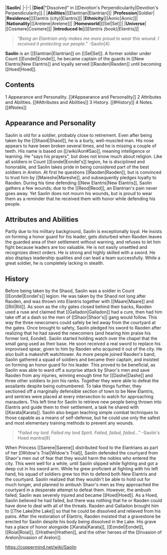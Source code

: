 |**Saolin**|
|-|-|
|**Died**|"Dissolved" in [[Devotion's Perpendicularity\|Devotion's Perpendicularity]].|
|**Abilities**|[[Elantrian\|Elantrian]]|
|**Profession**|Soldier|
|**Residence**|[[Elantris (city)\|Elantris]]|
|**Ethnicity**|[[Aonic\|Aonic]]|
|**Nationality**|[[Arelene\|Arelene]]|
|**Homeworld**|[[Sel\|Sel]]|
|**Universe**|[[Cosmere\|Cosmere]]|
|**Introduced In**|*[[Elantris (book)\|Elantris]]*|

>“*Being an Elantrian only makes me more proud to wear this wound. I received it protecting our people.*”
\-Saolin[4]


**Saolin** is an [[Elantrian\|Elantrian]] on [[Sel\|Sel]]. A former soldier under Count [[Eondel\|Eondel]], he became captain of the guards in [[New Elantris\|New Elantris]] and loyally served [[Raoden\|Raoden]] until becoming [[Hoed\|Hoed]].

## Contents

1 Appearance and Personality. [[#Appearance and Personality]] 
2 Attributes and Abilities. [[#Attributes and Abilities]] 
3 History. [[#History]] 
4 Notes. [[#Notes]] 


## Appearance and Personality
Saolin is old for a soldier, probably close to retirement. Even after being taken by the [[Shaod\|Shaod]], he is a burly, well-muscled man. His nose appears to have been broken several times, and he is missing a couple of teeth.
His name is based on [[/wiki/Aon#Sao]], meaning intelligence or learning. He "says his prayers", but does not know much about religion.
Like all soldiers in Count [[Eondel\|Eondel's]] legion, he is disciplined and honorable, and Saolin takes pride in being considered part of the best soldiers in Arelon. At first he questions [[Raoden\|Raoden]], but is convinced to trust him by [[Mareshe\|Mareshe]], and subsequently pledges loyalty to Raoden.
During his time defending [[New Elantris\|New Elantris]], Saolin gathers a few wounds; due to the [[Reod\|Reod]], an Elantrian's pain never goes away. Yet Saolin does not mourn his wounds, but is proud to wear them as a reminder that he received them with honor while defending his people.

## Attributes and Abilities
Partly due to his military background, Saolin is exceptionally loyal. He insists on forming a honor guard for his leader, gets disturbed when Raoden leaves the guarded area of their settlement without warning, and refuses to let him fight because leaders are too valuable. He is not easily unsettled and recognizes direct orders.
He is strong and highly skilled with a sword. He also displays leadership qualities and can lead a team successfully. While a great soldier, he is completely lacking in stealth.

## History
Before being taken by the Shaod, Saolin was a soldier in Count [[Eondel\|Eondel's]] legion.
He was taken by the Shaod not long after Raoden, and was thrown into Elantris together with [[Maare\|Maare]] and [[Riil\|Riil]]. As soon as the city gates closed behind their backs, Raoden used a ruse and claimed that [[Galladon\|Galladon]] had a cure, then had him take off at a dash so the men of [[Shaor\|Shaor's]] gang would follow. This way the three newcomers could safely be led away from the courtyard at the gates. Once brought to safety, Saolin pledged his sword to Raoden after realizing that he had saved the newcomers (and hearing him praise his former lord, Eondel).
Saolin started holding watch over the chapel that the small gang used as their base. He soon received a real sword to replace his improvised spear, given to him by Raoden who acquired it out of the city. He also built a makeshift watchtower.
As more people joined Raoden's band, Saolin gathered a squad of soldiers and became their captain, and insisted on forming an honor guard for his leader. This proved to be beneficial, as Saolin was able to ward off a surprise attack by Shaor's men and save Raoden from any injuries, winning enough time for [[Dashe\|Dashe]] and three other soldiers to join his ranks. Together they were able to defeat the assailants despite being outnumbered.
To take things further, they sectioned off a marginally defensible section of town to be New Elantris, and sentries were placed at every intersection to watch for approaching marauders. This left time for Saolin to retrieve new people being thrown into Elantris and guide them to their settlement, a task he shared with [[Karata\|Karata]]. Saolin also began teaching simple combat techniques to those capable as a means of self-defense, but he could use only the safest and most elementary training methods to prevent any wounds.

>“*Failed my lord. Failed my lord Spirit. Failed, failed, failed...*”
\-Saolin's Hoed mantra[8]

When Princess [[Sarene\|Sarene]] distributed food to the Elantrians as part of her [[Widow's Trial\|Widow's Trial]], Saolin defended the courtyard from Shaor's men out of fear that they would harm the nobles who entered the city. This went well for a while, until Saolin slipped while fighting and got a deep cut in his sword arm. While he grew proficient at fighting with his left hand, his squad of soldiers grew too thin to defend both New Elantris and the courtyard. Saolin realized that they wouldn't be able to hold out for much longer, and planned to ambush Shaor's men as they approached the courtyard in a desperate attempt to defeat them. However, the ambush failed; Saolin was severely injured and became [[Hoed\|Hoed]]. As a Hoed, Saolin believed he had failed, but there was nothing that he or Raoden could have done to deal with all of the threats. Raoden and Galladon brought him to [[The Lake\|the Lake]] so that he could be dissolved and relieved from his pains.
After the restoration of Elantris, Raoden insisted that a gravestone be erected for Saolin despite his body being dissolved in the Lake. His grave has a place of honor alongside [[Karata\|Karata]], [[Eondel\|Eondel]], [[Roial\|Roial]], [[Hrathen\|Hrathen]], and the other heroes of the [[Invasion of Arelon\|Invasion of Arelon]].



https://coppermind.net/wiki/Saolin